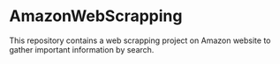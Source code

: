 # AmazonWebScrapping
This repository contains a web scrapping project on Amazon website to gather important information by search.
